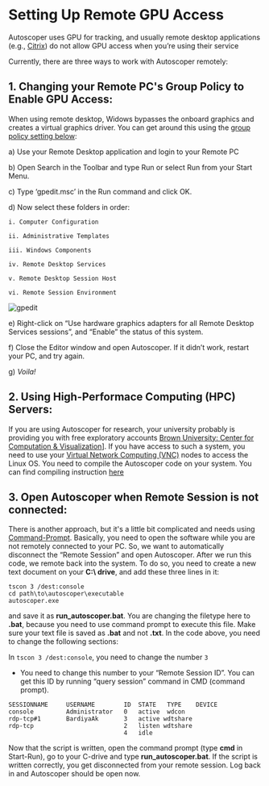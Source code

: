# Setting Up Remote GPU Access

Autoscoper uses GPU for tracking, and usually remote desktop applications (e.g., [Citrix](https://www.citrix.com/solutions/digital-workspace/)) do not allow GPU access when you’re using their service

Currently, there are three ways to work with Autoscoper remotely:

## 1. Changing your Remote PC's Group Policy to Enable GPU Access:

When using remote desktop, Widows bypasses the onboard graphics and creates a virtual graphics driver.
You can get around this using the [group policy setting below](https://www.varonis.com/blog/group-policy-editor):

a) Use your Remote Desktop application and login to your Remote PC

b) Open Search in the Toolbar and type Run or select Run from your Start Menu.

c) Type ‘gpedit.msc’ in the Run command and click OK.

d) Now select these folders in order:

    i. Computer Configuration

    ii. Administrative Templates

    iii. Windows Components

    iv. Remote Desktop Services

    v. Remote Desktop Session Host

    vi. Remote Session Environment

![gpedit](https://github.com/BrownBiomechanics/Autoscoper/releases/download/docs-resources/gpedit-personalization.jpg)

e) Right-click on “Use hardware graphics adapters for all Remote Desktop Services sessions”, and “Enable”
the status of this system.

f) Close the Editor window and open Autoscoper. If it didn’t work, restart your PC, and try again.

g) *Voila!*

## 2. Using High-Performace Computing (HPC) Servers:

If you are using Autoscoper for research, your university probably is providing you with free exploratory
accounts [Brown University: Center for Computation & Visualization](https://ccv.brown.edu/)]. If you have access to such a system,
you need to use your [Virtual Network Computing (VNC)](https://docs.ccv.brown.edu/oscar/connecting-to-oscar/open-ondemand/desktop-app-vnc) nodes to access the Linux OS. You need to compile
the Autoscoper code on your system. You can find compiling instruction [here](/developer-guide/building-autoscoper.md)

## 3. Open Autoscoper when Remote Session is not connected:

There is another approach, but it's a little bit complicated and needs using [Command-Prompt](https://www.bleepingcomputer.com/tutorials/windows-command-prompt-introduction/). Basically, you
need to open the software while you are not remotely connected to your PC. So, we want to automatically
disconnect the “Remote Session” and open Autoscoper. After we run this code, we remote back into the
system. To do so, you need to create a new text document on your **C:\ drive**, and add these three lines in it:

```batch
tscon 3 /dest:console
cd path\to\autoscoper\executable
autoscoper.exe
```
and save it as **run_autoscoper.bat**. You are changing the filetype here to **.bat**, because you need to use
command prompt to execute this file. Make sure your text file is saved as **.bat** and not **.txt**.
In the code above, you need to change the following sections:

In `tscon 3 /dest:console`, you need to change the number `3`

* You need to change this number to your “Remote Session ID”. You can get this ID by running “query
session” command in CMD (command prompt).

```
SESSIONNAME     USERNAME        ID  STATE   TYPE    DEVICE
console         Administrator   0   active  wdcon
rdp-tcp#1       BardiyaAk       3   active wdtshare
rdp-tcp                         2   listen wdtshare
                                4   idle
```
Now that the script is written, open the command prompt (type **cmd** in Start-Run), go to your C-drive and
type **run_autoscoper.bat**. If the script is written correctly, you get disconnected from your remote session.
Log back in and Autoscoper should be open now.
